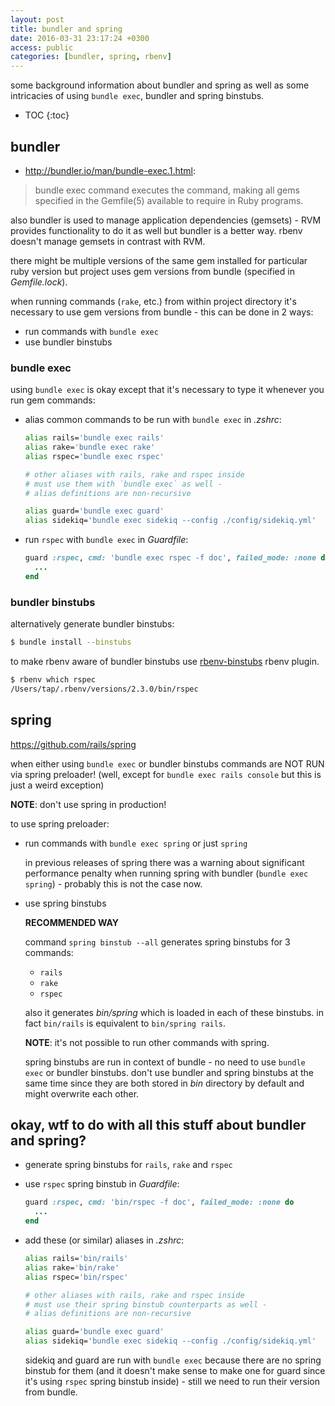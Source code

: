 ```yaml
---
layout: post
title: bundler and spring
date: 2016-03-31 23:17:24 +0300
access: public
categories: [bundler, spring, rbenv]
---
```


some background information about bundler and spring as well as some
intricacies of using `bundle exec`, bundler and spring binstubs.

<!-- more -->

* TOC
{:toc}

## bundler

- <http://bundler.io/man/bundle-exec.1.html>:

> bundle exec command executes the command, making all gems specified
> in the Gemfile(5) available to require in Ruby programs.

also bundler is used to manage application dependencies (gemsets) -
RVM provides functionality to do it as well but bundler is a better way.
rbenv doesn't manage gemsets in contrast with RVM.

there might be multiple versions of the same gem installed for particular
ruby version but project uses gem versions from bundle
(specified in _Gemfile.lock_).

when running commands (`rake`, etc.) from within project directory it's necessary
to use gem versions from bundle - this can be done in 2 ways:

- run commands with `bundle exec`
- use bundler binstubs

### bundle exec

using `bundle exec` is okay except that it's necessary to type it whenever
you run gem commands:

- alias common commands to be run with `bundle exec` in _.zshrc_:

  ```sh
  alias rails='bundle exec rails'
  alias rake='bundle exec rake'
  alias rspec='bundle exec rspec'

  # other aliases with rails, rake and rspec inside
  # must use them with `bundle exec` as well -
  # alias definitions are non-recursive

  alias guard='bundle exec guard'
  alias sidekiq='bundle exec sidekiq --config ./config/sidekiq.yml'
  ```

- run `rspec` with `bundle exec` in _Guardfile_:

  ```ruby
  guard :rspec, cmd: 'bundle exec rspec -f doc', failed_mode: :none do
    ...
  end
  ```

### bundler binstubs

alternatively generate bundler binstubs:

```sh
$ bundle install --binstubs
```

to make rbenv aware of bundler binstubs use
[rbenv-binstubs](https://github.com/ianheggie/rbenv-binstubs) rbenv plugin.

```sh
$ rbenv which rspec
/Users/tap/.rbenv/versions/2.3.0/bin/rspec
```

## spring

<https://github.com/rails/spring>

when either using `bundle exec` or bundler binstubs
commands are NOT RUN via spring preloader!
(well, except for `bundle exec rails console`
but this is just a weird exception)

**NOTE**: don't use spring in production!

to use spring preloader:

- run commands with `bundle exec spring` or just `spring`

  in previous releases of spring there was a warning about
  significant performance penalty when running spring with bundler
  (`bundle exec spring`) - probably this is not the case now.

- use spring binstubs

  **RECOMMENDED WAY**

  command `spring binstub --all` generates spring binstubs for 3 commands:

  - `rails`
  - `rake`
  - `rspec`

  also it generates _bin/spring_ which is loaded in each of these binstubs.
  in fact `bin/rails` is equivalent to `bin/spring rails`.

  **NOTE**: it's not possible to run other commands with spring.

  spring binstubs are run in context of bundle -
  no need to use `bundle exec` or bundler binstubs.
  don't use bundler and spring binstubs at the same time since they are
  both stored in _bin_ directory by default and might overwrite each other.

## okay, wtf to do with all this stuff about bundler and spring?

- generate spring binstubs for `rails`, `rake` and `rspec`
- use `rspec` spring binstub in _Guardfile_:

  ```ruby
  guard :rspec, cmd: 'bin/rspec -f doc', failed_mode: :none do
    ...
  end
  ```

- add these (or similar) aliases in _.zshrc_:

  ```sh
  alias rails='bin/rails'
  alias rake='bin/rake'
  alias rspec='bin/rspec'

  # other aliases with rails, rake and rspec inside
  # must use their spring binstub counterparts as well -
  # alias definitions are non-recursive

  alias guard='bundle exec guard'
  alias sidekiq='bundle exec sidekiq --config ./config/sidekiq.yml'
  ```

  sidekiq and guard are run with `bundle exec` because there are no
  spring binstub for them (and it doesn't make sense to make one
  for guard since it's using `rspec` spring binstub inside) - still
  we need to run their version from bundle.
